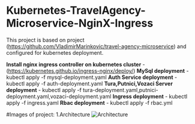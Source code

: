 # Kubernetes-TravelAgency-Microservice-NginX-Ingress

This project is based on project (https://github.com/VladimirMarinkovic/travel-agency-microservice) and configured for kubernetes deployment.

**Install nginx ingress controller on kubernetes cluster** - (https://kubernetes.github.io/ingress-nginx/deploy/) 
**MySql deployment** - kubectl apply -f mysql-deployment.yaml
**Auth Service deployment** - kubectl apply -f auth-deployment.yaml
**Tura,Putnici,Vozaci Server deployment** - kubectl apply -f tura-deployment.yaml,putnici-deployment.yaml,vozaci-deployment.yaml
**Ingress deployment** - kubectl apply -f ingress.yaml
**Rbac deployment** - kubectl apply -f rbac.yml

#Images of project:
1.Architecture
![Architecture](https://drive.google.com/file/d/1n-gDEf-br6bo_co11h8cNRnKnNtTGAgB/view)
